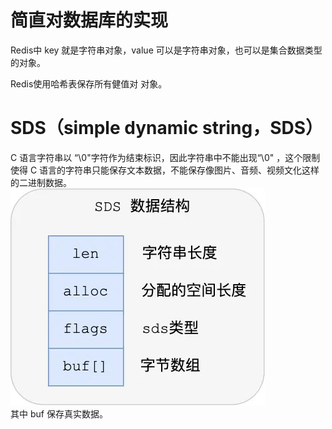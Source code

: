 # 简直对数据库的实现
Redis中 key 就是字符串对象，value 可以是字符串对象，也可以是集合数据类型的对象。    

Redis使用哈希表保存所有健值对 对象。    

# SDS（simple dynamic string，SDS）
C 语言字符串以 “\0"字符作为结束标识，因此字符串中不能出现“\0" ，这个限制使得 C 语言的字符串只能保存文本数据，不能保存像图片、音频、视频文化这样的二进制数据。   
![alt text](image-2.png)    
其中 buf 保存真实数据。     

